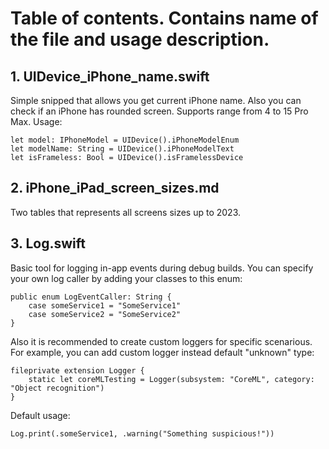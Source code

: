 # Table of contents. Contains name of the file and usage description.

## 1. UIDevice_iPhone_name.swift
Simple snipped that allows you get current iPhone name.
Also you can check if an iPhone has rounded screen.
Supports range from 4 to 15 Pro Max. Usage:
```
let model: IPhoneModel = UIDevice().iPhoneModelEnum
let modelName: String = UIDevice().iPhoneModelText
let isFrameless: Bool = UIDevice().isFramelessDevice
```

## 2. iPhone_iPad_screen_sizes.md
Two tables that represents all screens sizes up to 2023.


## 3. Log.swift
Basic tool for logging in-app events during debug builds.
You can specify your own log caller by adding your classes to this enum:
```
public enum LogEventCaller: String {
    case someService1 = "SomeService1"
    case someService2 = "SomeService2"
}
```

Also it is recommended to create custom loggers for specific scenarious.
For example, you can add custom logger instead default "unknown" type:
```
fileprivate extension Logger {
    static let coreMLTesting = Logger(subsystem: "CoreML", category: "Object recognition")
}
```

Default usage:
```
Log.print(.someService1, .warning("Something suspicious!"))
```

